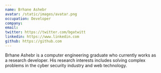 ```yaml
---
name: Brhane Ashebr
avatar: /static/images/avatar.png
occupation: Developer
company:
email:
twitter: https://twitter.com/bgatwitt
linkedin: https://www.linkedin.com
github: https://github.com
---
```


Brhane Ashebr is a computer engineering graduate who currently works as a research developer. His research interests includes solving complex problems in the cyber security industry and web technology.
